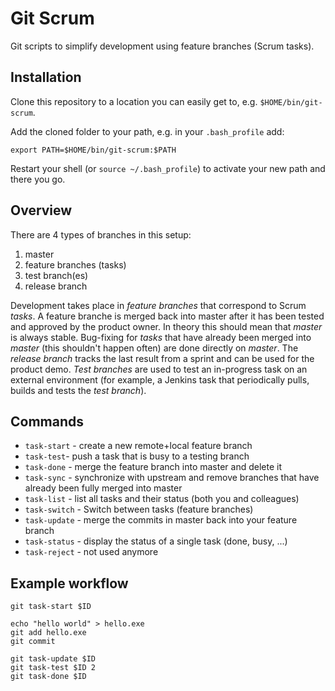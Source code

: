 # Git Scrum

Git scripts to simplify development using feature branches (Scrum tasks).

## Installation

Clone this repository to a location you can easily get to, e.g. `$HOME/bin/git-scrum`.

Add the cloned folder to your path, e.g. in your `.bash_profile` add:

    export PATH=$HOME/bin/git-scrum:$PATH

Restart your shell (or `source ~/.bash_profile`) to activate your new path and there you go.

## Overview

There are 4 types of branches in this setup:

1. master
2. feature branches (tasks)
3. test branch(es)
4. release branch

Development takes place in *feature branches* that correspond to Scrum *tasks*. A feature branche is merged back into master after it has been tested and approved by the product owner. In theory this should mean that *master* is always stable. Bug-fixing for *tasks* that have already been merged into *master* (this shouldn't happen often) are done directly on *master*.
The *release branch* tracks the last result from a sprint and can be used for the product demo.
*Test branches* are used to test an in-progress task on an external environment (for example, a Jenkins task that periodically pulls, builds and tests the *test branch*).

## Commands

- `task-start` - create a new remote+local feature branch
- `task-test`- push a task that is busy to a testing branch
- `task-done` - merge the feature branch into master and delete it
- `task-sync` - synchronize with upstream and remove branches that have already been fully merged into master
- `task-list` - list all tasks and their status (both you and colleagues)
- `task-switch` - Switch between tasks (feature branches)
- `task-update` - merge the commits in master back into your feature branch
- `task-status` - display the status of a single task (done, busy, ...)
- `task-reject` - not used anymore

## Example workflow

    git task-start $ID
    
    echo "hello world" > hello.exe
    git add hello.exe
    git commit
    
    git task-update $ID
    git task-test $ID 2
    git task-done $ID
